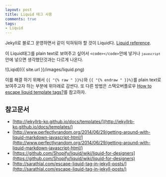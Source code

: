 ```yaml
---
layout: post
title: Liquid 태그 사용
comments: true
tags:
- Liquid
---
```

Jekyll로 블로그 운영하면서 같이 익혀둬야 할 것이 Liquid다.
[Liquid reference](https://help.shopify.com/themes/liquid).

이 Liquid태그를 plain text로 보여주고 싶어서 `<code></code>`안에 넣거나 <code>```javascript ```</code>안에 넣으면 생각했던것과는 다르게 나온다.

![Liqid]({{ site.url }}/images/liquid.png)

이를 해결 하기 위해서 `{{ "{% raw " }}%}`와 `{{ "{% endraw " }}%}`를 plain text로 보여주고자 하는 부분에 위아래로 감싼다.
또 다른 방법은 스택오버플로우 [How to escape liquid template tags?](http://stackoverflow.com/questions/3426182/how-to-escape-liquid-template-tags)를 참고하자.

## **참고문서**
* [http://jekyllrb-ko.github.io/docs/templates/](http://jekyllrb-ko.github.io/docs/templates/)
* [http://www.perfectlyrandom.org/2014/06/29/getting-around-with-liquid-markdown-javascript-html/](http://www.perfectlyrandom.org/2014/06/29/getting-around-with-liquid-markdown-javascript-html/)
* [https://github.com/Shopify/liquid/wiki/liquid-for-designers](https://github.com/Shopify/liquid/wiki/liquid-for-designers)
* [http://sarathlal.com/escape-liquid-tag-in-jekyll-posts/](http://sarathlal.com/escape-liquid-tag-in-jekyll-posts/)

